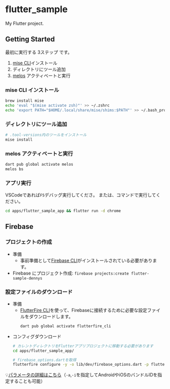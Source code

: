 # flutter_sample

My Flutter project.

## Getting Started

最初に実行する 3ステップ です。

1. [mise CLI](https://mise.jdx.dev/getting-started.html)インストール
2. ディレクトリにツール追加
3. [melos](https://melos.invertase.dev/getting-started) アクティベートと実行

### mise CLI インストール

```bash
brew install mise
echo 'eval "$(mise activate zsh)"' >> ~/.zshrc
echo 'export PATH="$HOME/.local/share/mise/shims:$PATH"' >> ~/.bash_profile
```

### ディレクトリにツール追加

```bash
# .tool-versions内のツールをインストール
mise install
```

### melos アクティベートと実行

```bash
dart pub global activate melos
melos bs
```

### アプリ実行

VSCodeであれば`F5`デバッグ実行してくださ。
または、コマンドで実行してください。

```bash
cd apps/flutter_sample_app && flutter run -d chrome
```

## Firebase

### プロジェクトの作成

- 準備
  - 事前準備として[Firebase CLI](https://firebase.google.com/docs/cli?hl=ja#sign-in-test-cli)がインストールされている必要があります。
- Firebase にプロジェクト作成: `firebase projects:create flutter-sample-dennys`

### 設定ファイルのダウンロード

- 準備
  - [FlutterFire CLI](https://firebase.flutter.dev/docs/cli/)を使って、Firebaseに接続するために必要な設定ファイルをダウンロードします。
    ```bash
    dart pub global activate flutterfire_cli
    ```
- コンフィグダウンロード
  ```bash
  # カレントディレクトリをFlutterアプリプロジェクトに移動する必要があります
  cd apps/flutter_sample_app/
  
  # firebase_options.dartを取得
  flutterfire configure -y -o lib/dev/firebase_options.dart -p flutter-sample-dennys
  ```
💡[パラメータの詳細はこちら](https://firebase.flutter.dev/docs/cli/#configure)（`-a`,`-i`を指定してAndroidやiOSのバンドルIDを指定することも可能）
